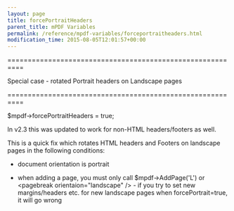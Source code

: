 ```yaml
---
layout: page
title: forcePortraitHeaders
parent_title: mPDF Variables
permalink: /reference/mpdf-variables/forceportraitheaders.html
modification_time: 2015-08-05T12:01:57+00:00
---
```


==========================================================

Special case - rotated Portrait headers on Landscape pages

==========================================================

$mpdf-&gt;forcePortraitHeaders = true;

In v2.3 this was updated to work for non-HTML headers/footers as well.

This is a quick fix which rotates HTML headers and Footers on landscape pages in the following conditions:

- document orientation is portrait

- when adding a page, you must only call $mpdf-&gt;AddPage('L') or &lt;pagebreak orientaion="landscape" /&gt; - if you try to set new margins/headers etc. for new landscape pages when forcePortrait=true, it will go wrong

